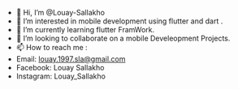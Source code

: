 - 👋 Hi, I’m @Louay-Sallakho
- 👀 I’m interested in mobile development using flutter and dart .
- 🌱 I’m currently learning flutter FramWork.
- 💞️ I’m looking to collaborate on a mobile Develeopment Projects.
- 📫 How to reach me : 
- Email: louay.1997.sla@gmail.com
- Facebook: Louay Sallakho
- Instagram: Louay_Sallakho

<!---
Louay-Sallakho/Louay-Sallakho is a ✨ special ✨ repository because its `README.md` (this file) appears on your GitHub profile.
You can click the Preview link to take a look at your changes.
--->
